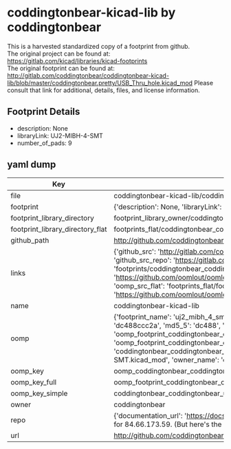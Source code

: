 # coddingtonbear-kicad-lib by coddingtonbear  
This is a harvested standardized copy of a footprint from github.  
The original project can be found at:  
https://gitlab.com/kicad/libraries/kicad-footprints  
The original footprint can be found at:
http://gitlab.com/coddingtonbear/coddingtonbear-kicad-lib/blob/master/coddingtonbear.pretty/USB_Thru_hole.kicad_mod
Please consult that link for additional, details, files, and license information.  
## Footprint Details
* description: None  
* libraryLink: UJ2-MIBH-4-SMT  
* number_of_pads: 9  
## yaml dump  
| Key | Value |  
| --- | --- |  
| file | coddingtonbear-kicad-lib/coddingtonbear.pretty/UJ2-MIBH-4-SMT.kicad_mod |  
| footprint | {'description': None, 'libraryLink': 'UJ2-MIBH-4-SMT', 'number_of_pads': 9} |  
| footprint_library_directory | footprint_library_owner/coddingtonbear_coddingtonbear-kicad-lib |  
| footprint_library_directory_flat | footprints_flat/coddingtonbear_coddingtonbear_uj2_mibh_4_smt/working |  
| github_path | http://github.com/coddingtonbear/coddingtonbear-kicad-lib/blob/master/coddingtonbear.pretty/UJ2-MIBH-4-SMT.kicad_mod |  
| links | {'github_src': 'http://gitlab.com/coddingtonbear/coddingtonbear-kicad-lib/blob/master/coddingtonbear.pretty/USB_Thru_hole.kicad_mod', 'github_src_repo': 'https://gitlab.com/kicad/libraries/kicad-footprints', 'oomp_bot': 'footprints/coddingtonbear_coddingtonbear_uj2_mibh_4_smt/working', 'oomp_bot_github': 'https://github.com/oomlout/oomlout_oomp_footprint_bot/tree/main/footprints/coddingtonbear_coddingtonbear_uj2_mibh_4_smt/working', 'oomp_src_flat': 'footprints_flat/footprints_flat/coddingtonbear_coddingtonbear_uj2_mibh_4_smt/working', 'oomp_src_flat_github': 'https://github.com/oomlout/oomlout_oomp_footprint_src/tree/main/footprints_flat/coddingtonbear_coddingtonbear_uj2_mibh_4_smt/working'} |  
| name | coddingtonbear-kicad-lib |  
| oomp | {'footprint_name': 'uj2_mibh_4_smt', 'library_name': 'coddingtonbear', 'md5': 'dc488ccc2a7c437d6a709dcbcc3e6db0', 'md5_10': 'dc488ccc2a', 'md5_5': 'dc488', 'md5_6': 'dc488c', 'oomp_key': 'oomp_coddingtonbear_coddingtonbear_uj2_mibh_4_smt', 'oomp_key_extra': 'oomp_footprint_coddingtonbear_coddingtonbear_uj2_mibh_4_smt', 'oomp_key_full': 'oomp_footprint_coddingtonbear_coddingtonbear_uj2_mibh_4_smt_dc488c', 'oomp_key_simple': 'coddingtonbear_coddingtonbear_uj2_mibh_4_smt', 'original_filename': 'coddingtonbear-kicad-lib/coddingtonbear.pretty/UJ2-MIBH-4-SMT.kicad_mod', 'owner_name': 'coddingtonbear'} |  
| oomp_key | oomp_coddingtonbear_coddingtonbear_uj2_mibh_4_smt |  
| oomp_key_full | oomp_footprint_coddingtonbear_coddingtonbear_uj2_mibh_4_smt |  
| oomp_key_simple | coddingtonbear_coddingtonbear_uj2_mibh_4_smt |  
| owner | coddingtonbear |  
| repo | {'documentation_url': 'https://docs.github.com/rest/overview/resources-in-the-rest-api#rate-limiting', 'message': "API rate limit exceeded for 84.66.173.59. (But here's the good news: Authenticated requests get a higher rate limit. Check out the documentation for more details.)"} |  
| url | http://github.com/coddingtonbear/coddingtonbear-kicad-lib |  

